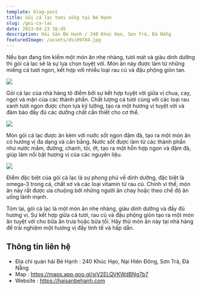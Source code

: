 ```yaml
---
template: blog-post
title: Gỏi cá lạc tươi sống tại Bé Hạnh
slug: /goi-ca-lac
date: 2023-04-23 16:45
description: Hải Sản Bé Hạnh / 240 Khúc Hạo, Sơn Trà, Đà Nẵng
featuredImage: /assets/dsc09784.jpg
---
```

Nếu bạn đang tìm kiếm một món ăn nhẹ nhàng, tươi mát và giàu dinh dưỡng thì gỏi cá lạc sẽ là sự lựa chọn tuyệt vời. Món ăn này được làm từ những miếng cá tươi ngon, kết hợp với nhiều loại rau củ và đậu phộng giòn tan.

![](/assets/dsc09788.jpg)

Gỏi cá lạc của nhà hàng tô điểm bởi sự kết hợp tuyệt vời giữa vị chua, cay, ngọt và mặn của các thành phần. Chất lượng cá tươi cùng với các loại rau xanh tươi ngon được chọn lựa kỹ lưỡng, tạo ra một hương vị tuyệt vời và đảm bảo đầy đủ các dưỡng chất cần thiết cho cơ thể.

![](/assets/dsc09790.jpg)

Món gỏi cá lạc được ăn kèm với nước sốt ngon đậm đà, tạo ra một món ăn có hương vị đa dạng và cân bằng. Nước sốt được làm từ các thành phần như nước mắm, đường, chanh, tỏi, ớt, tạo ra một hỗn hợp ngon và đậm đà, giúp làm nổi bật hương vị của các nguyên liệu.

![](/assets/dsc09791.jpg)

Điểm đặc biệt của gỏi cá lạc là sự phong phú về dinh dưỡng, đặc biệt là omega-3 trong cá, chất xơ và các loại vitamin từ rau củ. Chính vì thế, món ăn này rất được ưa chuộng bởi những người ăn chay hoặc theo chế độ ăn uống lành mạnh.

Tóm lại, gỏi cá lạc là một món ăn nhẹ nhàng, giàu dinh dưỡng và đầy đủ hương vị. Sự kết hợp giữa cá tươi, rau củ và đậu phộng giòn tạo ra một món ăn tuyệt vời cho bữa ăn trưa hoặc bữa tối. Hãy thử món ăn này tại nhà hàng để trải nghiệm một hương vị đầy tinh tế và hấp dẫn.

## **T﻿hông tin liên hệ**

* Địa chỉ quán hải Bé Hạnh : 240 Khúc Hạo, Nại Hiên Đông, Sơn Trà, Đà Nẵng
* M﻿ap : https://maps.app.goo.gl/sjV2ELQVKWdBNg7b7
* Website : https://haisanbehanh.com